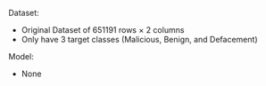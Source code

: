 Dataset: 
* Original Dataset of 651191 rows × 2 columns
* Only have 3 target classes (Malicious, Benign, and Defacement)

Model: 
* None